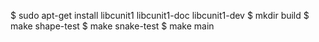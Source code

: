$ sudo apt-get install libcunit1 libcunit1-doc libcunit1-dev
$ mkdir build
$ make shape-test
$ make snake-test
$ make main
